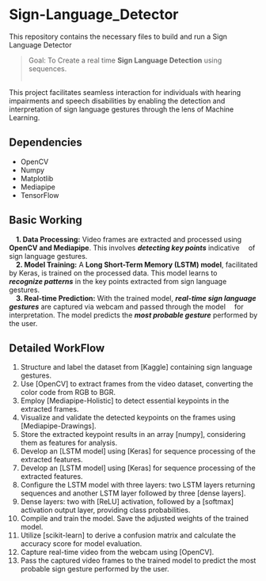 # Sign-Language_Detector
This repository contains the necessary files to build and run a Sign Language Detector<br/>
> Goal: To Create a real time **Sign Language Detection** using sequences.<br/><br/>

This project facilitates seamless interaction for individuals with hearing impairments and speech disabilities by enabling the detection and interpretation of sign language gestures through the lens of Machine Learning.

## Dependencies
<ul>
  <li>OpenCV</li>
  <li>Numpy</li>
  <li>Matplotlib</li>
  <li>Mediapipe</li>
  <li>TensorFlow</li>
</ul>

## Basic Working
&emsp;**1. Data Processing:** Video frames are extracted and processed using **OpenCV and Mediapipe**. This involves ***detecting key points*** indicative &emsp;of sign language gestures.<br/>
&emsp;**2. Model Training:** A **Long Short-Term Memory (LSTM) model**, facilitated by Keras, is trained on the processed data. This model learns to &emsp; ***recognize patterns*** in the key points extracted from sign language gestures.<br/>
&emsp;**3. Real-time Prediction:** With the trained model, ***real-time sign language gestures*** are captured via webcam and passed through the model &emsp;for interpretation. The model predicts the ***most probable gesture*** performed by the user.<br/>

## Detailed WorkFlow
<ol>
  <li>Structure and label the dataset from [Kaggle] containing sign language gestures.</li>
  <li>Use [OpenCV] to extract frames from the video dataset, converting the color code from RGB to BGR.</li>
  <li>Employ [Mediapipe-Holistic] to detect essential keypoints in the extracted frames.</li>
  <li>Visualize and validate the detected keypoints on the frames using [Mediapipe-Drawings].</li>
  <li>Store the extracted keypoint results in an array [numpy], considering them as features for analysis.</li>
  <li>Develop an [LSTM model] using [Keras] for sequence processing of the extracted features.</li>
  <li>Develop an [LSTM model] using [Keras] for sequence processing of the extracted features.</li>
  <li>Configure the LSTM model with three layers: two LSTM layers returning sequences and another LSTM layer followed by three [dense layers].</li>
  <li>Dense layers: two with [ReLU] activation, followed by a [softmax] activation output layer, providing class probabilities.</li>
  <li>Compile and train the model. Save the adjusted weights of the trained model.</li>
  <li>Utilize [scikit-learn] to derive a confusion matrix and calculate the accuracy score for model evaluation.</li>
  <li>Capture real-time video from the webcam using [OpenCV].</li>
  <li>Pass the captured video frames to the trained model to predict the most probable sign gesture performed by the user.</li>
</ol>
